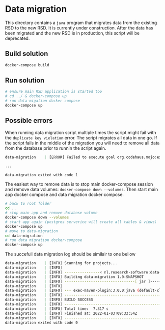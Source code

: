 # Data migration

This directory contains a `java` program that migrates data from the existing RSD to the new RSD. It is currently under construction. After the data has been migrated and the new RSD is in production, this script will be deprecated.

## Build solution

```bash
docker-compose build
```

## Run solution

```bash
# ensure main RSD application is started too
# cd ../ & docker-compose up
# run data-migation docker compose
docker-compose up
```

## Possible errors

When running data migration script multiple times the script might fail with the `duplicate key violation` error. The script migrates all data in one go. If the script fails in the middle of the migration you will need to remove all data from the database prior to runnin the script again.

```bash
data-migration    | [ERROR] Failed to execute goal org.codehaus.mojo:exec-maven-plugin:3.0.0:java (default-cli) on project data-migration: An exception occured while executing the Java class. Error fetching data from the endpoint: {"hint":null,"details":null,"code":"23505","message":"duplicate key value violates unique constraint \"software_slug_key\""} -> [Help 1]

...

data-migration exited with code 1
```

The easiest way to remove data is to stop main docker-compose session and remove data volumes: `docker-compose down --volumes`. Then start main app docker compose and data migration docker compose.

```bash
# back to root folder
cd ..
# stop main app and remove database volume
docker-compose down --volumes
# start app again (postgres serverice will create all tables & views)
docker-compose up
# move to data-migration
cd data-migration
# run data migration docker-compose
docker-compose up
```

The succefull data migration log should be similair to one bellow

```bash
data-migration    | [INFO] Scanning for projects...
data-migration    | [INFO]
data-migration    | [INFO] ----------------< nl.research-software:data-migration >-----------------
data-migration    | [INFO] Building data-migration 1.0-SNAPSHOT
data-migration    | [INFO] --------------------------------[ jar ]---------------------------------
data-migration    | [INFO]
data-migration    | [INFO] --- exec-maven-plugin:3.0.0:java (default-cli) @ data-migration ---
data-migration    | [INFO] ------------------------------------------------------------------------
data-migration    | [INFO] BUILD SUCCESS
data-migration    | [INFO] ------------------------------------------------------------------------
data-migration    | [INFO] Total time:  7.317 s
data-migration    | [INFO] Finished at: 2022-01-03T09:33:54Z
data-migration    | [INFO] ------------------------------------------------------------------------
data-migration exited with code 0
```

